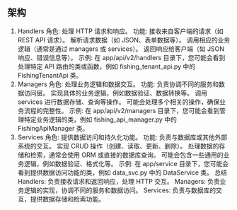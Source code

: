 ## 架构
1. Handlers
角色: 处理 HTTP 请求和响应。
功能:
接收来自客户端的请求（如 REST API 请求）。
解析请求数据（如 JSON、表单数据等）。
调用相应的业务逻辑（通常是通过 managers 或 services）。
返回响应给客户端（如 JSON 响应、错误信息等）。
示例: 在 app/api/v2/handlers 目录下，您可能会看到处理特定 API 路由的类或函数，例如 fishing_tenant_api.py 中的 FishingTenantApi 类。
2. Managers
角色: 处理业务逻辑和数据交互。
功能:
负责协调不同的服务和数据访问层。
实现具体的业务逻辑，例如数据验证、数据转换等。
调用 services 进行数据存储、查询等操作。
可能会处理多个相关的操作，确保业务流程的完整性。
示例: 在 app/api/v2/managers 目录下，您可能会看到管理特定业务逻辑的类，例如 fishing_api_manager.py 中的 FishingApiManager 类。
3. Services
角色: 提供数据访问和持久化功能。
功能:
负责与数据库或其他外部系统的交互。
实现 CRUD 操作（创建、读取、更新、删除）。
处理数据的存储和检索，通常会使用 ORM 或直接的数据库查询。
可能会包含一些通用的业务逻辑，例如数据验证、格式化等。
示例: 在 app/service 目录下，您可能会看到提供数据访问功能的类，例如 data_svc.py 中的 DataService 类。
总结
Handlers: 负责接收请求和返回响应，处理 HTTP 交互。
Managers: 负责业务逻辑的实现，协调不同的服务和数据访问。
Services: 负责与数据库的交互，提供数据存储和检索功能。